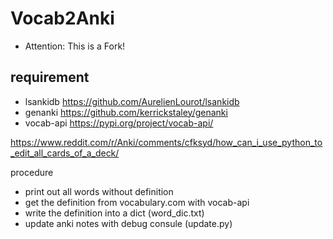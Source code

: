 # Vocab2Anki
- Attention: This is a Fork!
## requirement
- lsankidb
https://github.com/AurelienLourot/lsankidb
- genanki
https://github.com/kerrickstaley/genanki
- vocab-api
https://pypi.org/project/vocab-api/


https://www.reddit.com/r/Anki/comments/cfksyd/how_can_i_use_python_to_edit_all_cards_of_a_deck/

procedure
- print out all words without definition
- get the definition from vocabulary.com with vocab-api
- write the definition into a dict (word_dic.txt)
- update anki notes with debug consule (update.py)